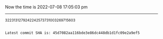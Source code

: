 Now the time is 2022-07-08 17:05:03 pm

---

<small>3223131279242242573731003269715603</small>

```txt

Latest commit SHA is: 45d7082aa116bde3e86dc448db1d1fc09e2a9ef5
```
